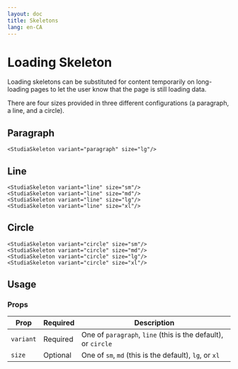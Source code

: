 ```yaml
---
layout: doc
title: Skeletons
lang: en-CA
---
```


<script setup>
import StudiaSkeleton from '../../src/components/StudiaSkeleton.vue'
</script>

# Loading Skeleton
Loading skeletons can be substituted for content temporarily on long-loading pages to let the user know that the page is still loading data.

There are four sizes provided in three different configurations (a paragraph, a line, and a circle).

## Paragraph
<StudiaSkeleton variant="paragraph" size="lg"/>

```vue
<StudiaSkeleton variant="paragraph" size="lg"/>
```

## Line
<StudiaSkeleton variant="line" size="sm"/>
<StudiaSkeleton variant="line" size="md"/>
<StudiaSkeleton variant="line" size="lg"/>
<StudiaSkeleton variant="line" size="xl"/>

```vue
<StudiaSkeleton variant="line" size="sm"/>
<StudiaSkeleton variant="line" size="md"/>
<StudiaSkeleton variant="line" size="lg"/>
<StudiaSkeleton variant="line" size="xl"/>
```
## Circle
<StudiaSkeleton variant="circle" size="sm"/> 
<StudiaSkeleton variant="circle" size="md"/> 
<StudiaSkeleton variant="circle" size="lg"/> 
<StudiaSkeleton variant="circle" size="xl"/>

```vue
<StudiaSkeleton variant="circle" size="sm"/>
<StudiaSkeleton variant="circle" size="md"/>
<StudiaSkeleton variant="circle" size="lg"/>
<StudiaSkeleton variant="circle" size="xl"/>
```
## Usage
### Props
| Prop      | Required | Description                                                   |
|-----------|----------|---------------------------------------------------------------|
| `variant` | Required | One of `paragraph`, `line` (this is the default), or `circle` |
| `size`    | Optional | One of `sm`, `md` (this is the default), `lg`, or `xl`        |